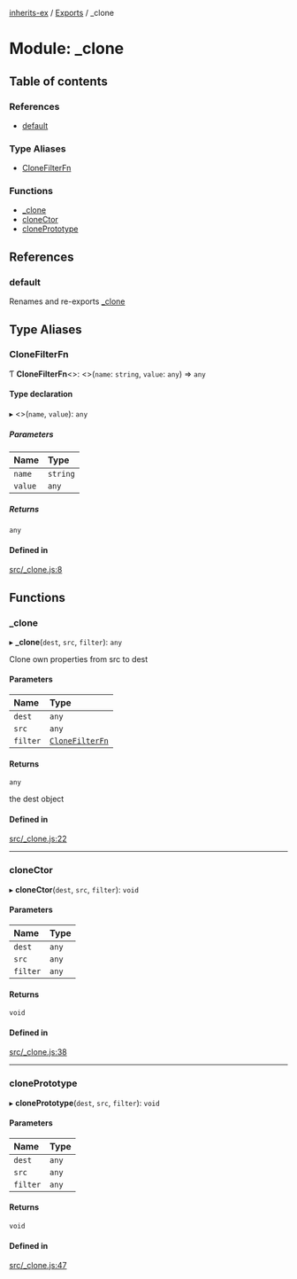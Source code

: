 [inherits-ex](../README.md) / [Exports](../modules.md) / \_clone

# Module: \_clone

## Table of contents

### References

- [default](clone.md#default)

### Type Aliases

- [CloneFilterFn](clone.md#clonefilterfn)

### Functions

- [\_clone](clone.md#_clone)
- [cloneCtor](clone.md#clonector)
- [clonePrototype](clone.md#cloneprototype)

## References

### default

Renames and re-exports [_clone](clone.md#_clone)

## Type Aliases

### CloneFilterFn

Ƭ **CloneFilterFn**<\>: <\>(`name`: `string`, `value`: `any`) => `any`

#### Type declaration

▸ <\>(`name`, `value`): `any`

##### Parameters

| Name | Type |
| :------ | :------ |
| `name` | `string` |
| `value` | `any` |

##### Returns

`any`

#### Defined in

[src/_clone.js:8](https://github.com/snowyu/inherits-ex.js/blob/696e49c/src/_clone.js#L8)

## Functions

### \_clone

▸ **_clone**(`dest`, `src`, `filter`): `any`

Clone own properties from src to dest

#### Parameters

| Name | Type |
| :------ | :------ |
| `dest` | `any` |
| `src` | `any` |
| `filter` | [`CloneFilterFn`](clone.md#clonefilterfn) |

#### Returns

`any`

the dest object

#### Defined in

[src/_clone.js:22](https://github.com/snowyu/inherits-ex.js/blob/696e49c/src/_clone.js#L22)

___

### cloneCtor

▸ **cloneCtor**(`dest`, `src`, `filter`): `void`

#### Parameters

| Name | Type |
| :------ | :------ |
| `dest` | `any` |
| `src` | `any` |
| `filter` | `any` |

#### Returns

`void`

#### Defined in

[src/_clone.js:38](https://github.com/snowyu/inherits-ex.js/blob/696e49c/src/_clone.js#L38)

___

### clonePrototype

▸ **clonePrototype**(`dest`, `src`, `filter`): `void`

#### Parameters

| Name | Type |
| :------ | :------ |
| `dest` | `any` |
| `src` | `any` |
| `filter` | `any` |

#### Returns

`void`

#### Defined in

[src/_clone.js:47](https://github.com/snowyu/inherits-ex.js/blob/696e49c/src/_clone.js#L47)
